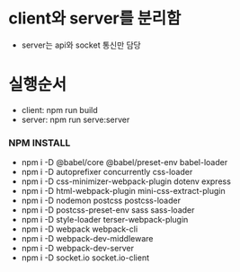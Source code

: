# client와 server를 분리함

- server는 api와 socket 통신만 담당

# 실행순서

- client: npm run build
- server: npm run serve:server

### NPM INSTALL

- npm i -D @babel/core @babel/preset-env babel-loader
- npm i -D autoprefixer concurrently css-loader
- npm i -D css-minimizer-webpack-plugin dotenv express
- npm i -D html-webpack-plugin mini-css-extract-plugin
- npm i -D nodemon postcss postcss-loader
- npm i -D postcss-preset-env sass sass-loader
- npm i -D style-loader terser-webpack-plugin
- npm i -D webpack webpack-cli
- npm i -D webpack-dev-middleware
- npm i -D webpack-dev-server
- npm i -D socket.io socket.io-client
